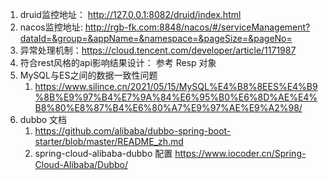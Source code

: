 1. druid监控地址： http://127.0.0.1:8082/druid/index.html
2. nacos监控地址:  http://rgb-fk.com:8848/nacos/#/serviceManagement?dataId=&group=&appName=&namespace=&pageSize=&pageNo=
3. 异常处理机制：https://cloud.tencent.com/developer/article/1171987
4. 符合rest风格的api影响结果设计： 参考 Resp<T> 对象
5. MySQL与ES之间的数据一致性问题
    1. https://www.silince.cn/2021/05/15/MySQL%E4%B8%8EES%E4%B9%8B%E9%97%B4%E7%9A%84%E6%95%B0%E6%8D%AE%E4%B8%80%E8%87%B4%E6%80%A7%E9%97%AE%E9%A2%98/
6. dubbo 文档
    1. https://github.com/alibaba/dubbo-spring-boot-starter/blob/master/README_zh.md
    2. spring-cloud-alibaba-dubbo 配置  https://www.iocoder.cn/Spring-Cloud-Alibaba/Dubbo/
